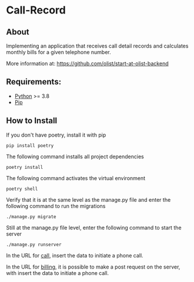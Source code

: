 # Call-Record

## About
Implementing an application that receives call detail records and calculates monthly bills for a given telephone number.

More information at: https://github.com/olist/start-at-olist-backend

## Requirements:
 - [Python] >= 3.8
 - [Pip]

## How to Install

If you don't have poetry, install it with pip
```
pip install poetry
```

The following command installs all project dependencies
```
poetry install
```

The following command activates the virtual environment
```
poetry shell
```

Verify that it is at the same level as the manage.py file and enter the following command to run the migrations
```
./manage.py migrate
```

Still at the manage.py file level, enter the following command to start the server
```
./manage.py runserver
```

In the URL for [call], insert the data to initiate a phone call.

In the URL for [billing], it is possible to make a post request on the server, with insert the data to initiate a phone call.


[Python]: <https://www.python.org/downloads/>
[Pip]: <https://pip.pypa.io/en/stable/installing/>
[call]: <http://localhost:8000/call-record>
[billing]: <http://localhost:8000/bill/>